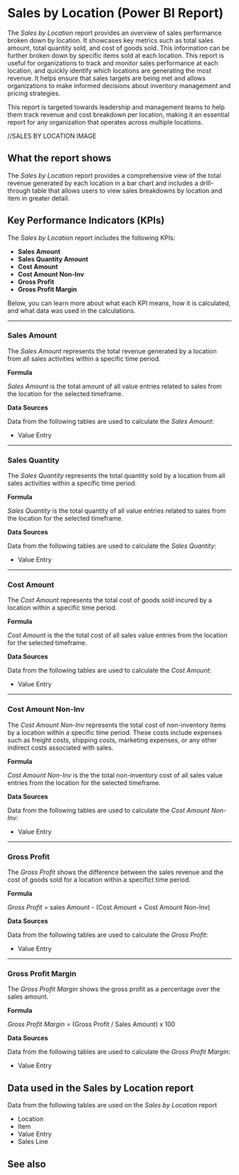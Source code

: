 # Sales by Location (Power BI Report)

The _Sales by Location_ report provides an overview of sales performance broken down by location. It showcases key metrics such as total sales amount, total quantity sold, and cost of goods sold. This information can be further broken down by specific items sold at each location. This report is useful for organizations to track and monitor sales performance at each location, and quickly identify which locations are generating the most revenue. It helps ensure that sales targets are being met and allows organizations to make informed decisions about inventory management and pricing strategies.

This report is targeted towards leadership and management teams to help them track revenue and cost breakdown per location, making it an essential report for any organization that operates across multiple locations.

//SALES BY LOCATION IMAGE

## What the report shows

The _Sales by Location_ report provides a comprehensive view of the total revenue generated by each location in a bar chart and includes a drill-through table that allows users to view sales breakdowns by location and item in greater detail.

## Key Performance Indicators (KPIs)

The _Sales by Location_ report includes the following KPIs:

- **Sales Amount**
- **Sales Quantity Amount**
- **Cost Amount**
- **Cost Amount Non-Inv**
- **Gross Profit**
- **Gross Profit Margin**

Below, you can learn more about what each KPI means, how it is calculated, and what data was used in the calculations.

---
### Sales Amount

The *Sales Amount* represents the total revenue generated by a location from all sales activities within a specific time period.

**Formula**  

*Sales Amount* is the total amount of all value entries related to sales from the location for the selected timeframe.

**Data Sources**

Data from the following tables are used to calculate the *Sales Amount*:
- Value Entry

---
### Sales Quantity

The *Sales Quantity* represents the total quantity sold by a location from all sales activities within a specific time period.

**Formula**  

*Sales Quantity* is the total quantity of all value entries related to sales from the location for the selected timeframe.

**Data Sources**

Data from the following tables are used to calculate the *Sales Quantity*:
- Value Entry

---
### Cost Amount

The *Cost Amount* represents the total cost of goods sold incured by a location within a specific time period.

**Formula**  

*Cost Amount* is the the total cost of all sales value entries from the location for the selected timeframe.

**Data Sources**

Data from the following tables are used to calculate the *Cost Amount*:
- Value Entry

---
### Cost Amount Non-Inv

The *Cost Amount Non-Inv* represents the total cost of non-inventory items by a location within a specific time period. These costs include expenses such as freight costs, shipping costs, marketing expenses, or any other indirect costs associated with sales.

**Formula**  

*Cost Amount Non-Inv* is the the total non-inventory cost of all sales value entries from the location for the selected timeframe.

**Data Sources**

Data from the following tables are used to calculate the *Cost Amount Non-Inv*:
- Value Entry

---
### Gross Profit

The *Gross Profit* shows the difference between the sales revenue and the cost of goods sold for a location within a specifict time period.

**Formula**  

*Gross Profit* = sales Amount - (Cost Amount + Cost Amount Non-Inv) 

**Data Sources**

Data from the following tables are used to calculate the *Gross Profit*:
- Value Entry

---
### Gross Profit Margin

The *Gross Profit Margin* shows the gross profit as a percentage over the sales amount.

**Formula**  

*Gross Profit Margin* = (Gross Profit / Sales Amount) x 100

**Data Sources**

Data from the following tables are used to calculate the *Gross Profit Margin*:
- Value Entry

## Data used in the Sales by Location report

Data from the following tables are used on the *Sales by Location* report
- Location
- Item
- Value Entry
- Sales Line

## See also
